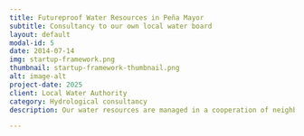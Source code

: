 ```yaml
---
title: Futureproof Water Resources in Peña Mayor
subtitle: Consultancy to our own local water board
layout: default
modal-id: 5
date: 2014-07-14
img: startup-framework.png
thumbnail: startup-framework-thumbnail.png
alt: image-alt
project-date: 2025
client: Local Water Authority
category: Hydrological consultancy
description: Our water resources are managed in a cooperation of neighbors, something very common in rural Spain. However, the water quality needs to be monitored and the size of the aquifer needs to be evaluated. This, to safeguard the water use for future generations and encourage local sustainable water management in Asturias.

---
```

